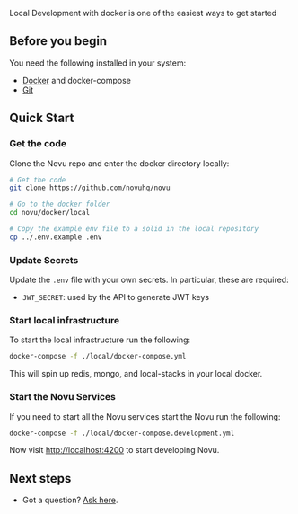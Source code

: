 
Local Development with docker is one of the easiest ways to get started

## Before you begin

You need the following installed in your system:

- [Docker](https://docs.docker.com/engine/install/) and docker-compose
- [Git](https://git-scm.com/downloads)

## Quick Start

### Get the code 

Clone the Novu repo and enter the docker directory locally:

```sh
# Get the code
git clone https://github.com/novuhq/novu

# Go to the docker folder
cd novu/docker/local

# Copy the example env file to a solid in the local repository
cp ../.env.example .env
```

### Update Secrets

Update the `.env` file with your own secrets. In particular, these are required:

- `JWT_SECRET`: used by the API to generate JWT keys


### Start local infrastructure

To start the local infrastructure run the following: 
```sh
docker-compose -f ./local/docker-compose.yml
```

This will spin up redis, mongo, and local-stacks in your local docker. 

### Start the Novu Services 

If you need to start all the Novu services start the Novu run the following:
```sh
docker-compose -f ./local/docker-compose.development.yml
```

Now visit [http://localhost:4200](http://localhost:4200) to start developing Novu.

## Next steps

- Got a question? [Ask here](https://github.com/novuhq/novu/discussions).
